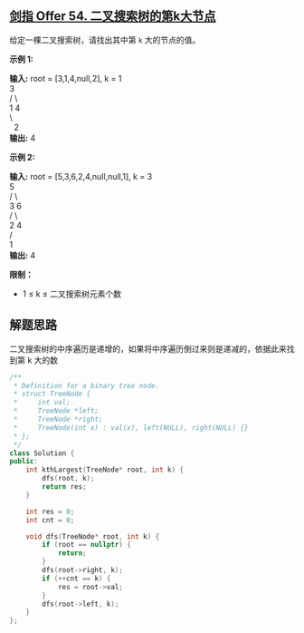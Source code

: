 ## [剑指 Offer 54. 二叉搜索树的第k大节点](https://leetcode.cn/problems/er-cha-sou-suo-shu-de-di-kda-jie-dian-lcof/)


给定一棵二叉搜索树，请找出其中第 `k` 大的节点的值。

**示例 1:**

**输入:** root = [3,1,4,null,2], k = 1  
   3  
  / \  
 1 4  
  \  
   2  
**输出:** 4

**示例 2:**

**输入:** root = [5,3,6,2,4,null,null,1], k = 3  
       5  
      / \  
     3 6  
    / \  
   2 4  
  /  
 1  
**输出:** 4

**限制：**
- 1 ≤ k ≤ 二叉搜索树元素个数

## 解题思路

二叉搜索树的中序遍历是递增的，如果将中序遍历倒过来则是递减的，依据此来找到第 k 大的数

```cpp
/**
 * Definition for a binary tree node.
 * struct TreeNode {
 *     int val;
 *     TreeNode *left;
 *     TreeNode *right;
 *     TreeNode(int x) : val(x), left(NULL), right(NULL) {}
 * };
 */
class Solution {
public:
    int kthLargest(TreeNode* root, int k) {
        dfs(root, k);
        return res;
    }

    int res = 0;
    int cnt = 0;

    void dfs(TreeNode* root, int k) {
        if (root == nullptr) {
            return;
        }
        dfs(root->right, k);
        if (++cnt == k) {
            res = root->val;
        }
        dfs(root->left, k);
    }
};
```